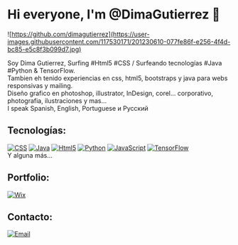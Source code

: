 # Hi everyone, I'm @DimaGutierrez 👋

![https://github.com/dimagutierrez](https://user-images.githubusercontent.com/117530171/201230610-077fe86f-e256-4f4d-bc85-e5c8f3b099d7.jpg)

Soy Dima Gutierrez, Surfing #Html5 #CSS / Surfeando tecnologías #Java #Python & TensorFlow. 
</br>
Tambien eh tenido experiencias en css, html5, bootstraps y java para webs responsivas y mailing.
</br>
Diseño grafico en photoshop, illustrator, InDesign, corel... corporativo, photografia, ilustraciones y mas...
</br>
I speak Spanish, English, Portuguese и Русский
## Tecnologías:
[![CSS](https://img.shields.io/badge/CSS-232F3E?style=for-the-badge&logo=bootstrap&logoColor=white&labelColor=101010)]()
[![Java](https://img.shields.io/badge/Java-007396?style=for-the-badge&logo=github&logoColor=white&labelColor=101010)]()
[![Html5](https://img.shields.io/badge/Html5-FA7343?style=for-the-badge&logo=Html5&logoColor=white&labelColor=101010)]()
[![Python](https://img.shields.io/badge/Python-0095D5?style=for-the-badge&logo=Python&logoColor=white&labelColor=101010)]()
[![JavaScript](https://img.shields.io/badge/JavaScript-F7DF1E?style=for-the-badge&logo=javascript&logoColor=white&labelColor=101010)]()
[![TensorFlow](https://img.shields.io/badge/TensorFlow-f8a506?style=for-the-badge&logo=Tensorflow&logoColor=white&labelColor=101010)]()
</br>
Y alguna más...

## Portfolio:
[![Wix](https://img.shields.io/badge/wix🔥🔥🔥-DIMA>>JOBBOX-FA7343?style=for-the-badge&logo=Wix&logoColor=white&labelColor=101010)](https://diegosurf.wixsite.com/diegorgutierrez)

## Contacto:
[![Email](https://img.shields.io/badge/diegorgutierrez@live.com.ar-email_personal-FA7343?style=for-the-badge&logo=github&logoColor=white&labelColor=101010)](mailto:diegorgutierrez@live.com.ar)
</br>

<!---
DimaGutierrez/DimaGutierrez is a ✨ special ✨ repository because its `README.md` (this file) appears on your GitHub profile.
You can click the Preview link to take a look at your changes. #wework #java #python
--->
